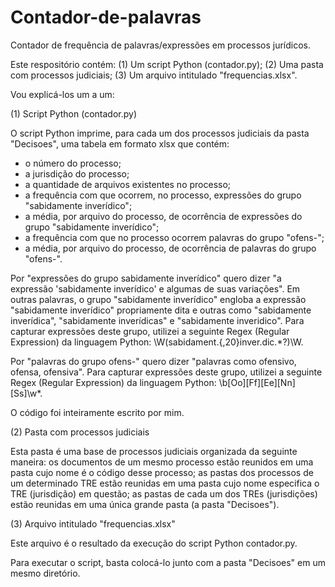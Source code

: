 # Contador-de-palavras
Contador de frequência de palavras/expressões em processos jurídicos.

Este respositório contém:
(1) Um script Python (contador.py);
(2) Uma pasta com processos judiciais;
(3) Um arquivo intitulado "frequencias.xlsx".

Vou explicá-los um a um:

(1) Script Python (contador.py)

O script Python imprime, para cada um dos processos judiciais da pasta "Decisoes", uma tabela
em formato xlsx que contém:

- o número do processo;
- a jurisdição do processo;
- a quantidade de arquivos existentes no processo;
- a frequência com que ocorrem, no processo, expressões do grupo "sabidamente inverídico";
- a média, por arquivo do processo, de ocorrência de expressões do grupo "sabidamente inverídico";
- a frequência com que no processo ocorrem palavras do grupo "ofens-";
- a média, por arquivo do processo, de ocorrência de palavras do grupo "ofens-".

Por "expressões do grupo sabidamente inverídico" quero dizer "a expressão 'sabidamente inverídico' e algumas de suas variações". Em outras palavras,
o grupo "sabidamente inverídico" engloba a expressão "sabidamente inverídico" propriamente dita e outras como "sabidamente inverídica", "sabidamente
inverídicas" e "sabidamente inveridico". Para capturar expressões deste grupo, utilizei a seguinte Regex (Regular Expression) da linguagem Python:
\W(sabidament.{,20}inver.dic.*?)\W.

Por "palavras do grupo ofens-" quero dizer "palavras como ofensivo, ofensa, ofensiva". Para capturar expressões deste grupo, utilizei a seguinte Regex
(Regular Expression) da linguagem Python: \b[Oo][Ff][Ee][Nn][Ss]\w*.

O código foi inteiramente escrito por mim.

(2) Pasta com processos judiciais

Esta pasta é uma base de processos judiciais organizada da seguinte maneira: os documentos de um mesmo processo estão reunidos em uma pasta cujo nome é o código desse 
processo; as pastas dos processos de um determinado TRE estão reunidas em uma pasta cujo nome especifica o TRE (jurisdição) em questão; as pastas de cada
um dos TREs (jurisdições) estão reunidas em uma única grande pasta (a pasta "Decisoes").

(3) Arquivo intitulado "frequencias.xlsx"

Este arquivo é o resultado da execução do script Python contador.py.

Para executar o script, basta colocá-lo junto com a pasta "Decisoes" em um mesmo diretório.
